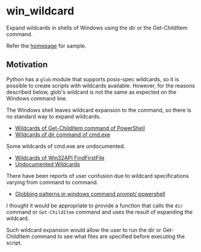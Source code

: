 win_wildcard
============

Expand wildcards in shells of Windows using the dir or the Get-ChildItem command.

Refer the [homepage](https://github.com/tos-kamiya/win_wildcard) for sample.

## Motivation

Python has a `glob` module that supports posix-spec wildcards, so it is possible to create scripts with wildcards available. However, for the reasons described below, glob's wildcard is not the same as expected on the Windows command line.

The Windows shell leaves wildcard expansion to the command, so there is no standard way to expand wildcards.

* [Wildcards of Get-ChildItem command of PowerShell](https://docs.microsoft.com/en-us/powershell/module/microsoft.powershell.core/about/about_wildcards?view=powershell-7.2)
* [Wildcards of dir command of cmd.exe](https://docs.microsoft.com/en-us/windows-server/administration/windows-commands/dir)

Some wildcards of cmd.exe are undocumented.

* [Wildcards of Win32API FindFirstFile](https://stackoverflow.com/questions/2563316/findfirstfileex-wildcard-characters)
* [Undocumented Wildcards](https://vs-rennweg.ksn.at/allmann/allgemeines/1/scripts%20kommandozeile/Windows%20CMD%20Shell%20Command%20Line%20Syntax/Wildcards%20_%20Windows%20CMD%20_%20SS64.com.html)

There have been reports of user confusion due to wildcard specifications varying from command to command.

* [Globbing patterns in windows command prompt/ powershell](https://stackoverflow.com/questions/72434739/globbing-patterns-in-windows-command-prompt-powershell)

I thought it would be appropriate to provide a function that calls the `dir` command or `Get-ChildItem` command and uses the result of expanding the wildcard.

Such wildcard expansion would allow the user to run the dir or Get-ChildItem command to see what files are specified before executing the script.
